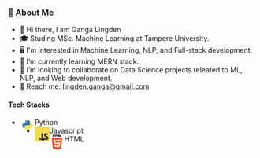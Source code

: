 ### 📖  About Me
- <span style = f> 👋 Hi there, I am Ganga Lingden </span>
- 🎓 Studing MSc. Machine Learning at Tampere University.
- 🖥 I'm interested in Machine Learning, NLP, and Full-stack development.
- 🌱 I’m currently learning MERN stack.
- 👯 I’m looking to collaborate on Data Science projects releated to ML, NLP, and Web development.
- 📧  Reach me: lingden.ganga@gmail.com

#### Tech Stacks
* Python <img align="left" alt="Java" width="30px" src="https://raw.githubusercontent.com/github/explore/80688e429a7d4ef2fca1e82350fe8e3517d3494d/topics/python/python.png"/>
* Javascript <img align="left" alt="Java" width="30px" src="https://raw.githubusercontent.com/github/explore/80688e429a7d4ef2fca1e82350fe8e3517d3494d/topics/javascript/javascript.png"/>
* HTML <img align="left" alt="Java" width="30px" src="https://raw.githubusercontent.com/github/explore/80688e429a7d4ef2fca1e82350fe8e3517d3494d/topics/html/html.png"/>




<!--
**glingden/glingden** is a ✨ _special_ ✨ repository because its `README.md` (this file) appears on your GitHub profile.

Here are some ideas to get you started:

- 🔭 I’m currently working on ...
- 🌱 I’m currently learning ...
- 👯 I’m looking to collaborate on ...
- 🤔 I’m looking for help with ...
- 💬 Ask me about ...
- 📫 How to reach me: ...
- 😄 Pronouns: ...
- ⚡ Fun fact: ...
-->
